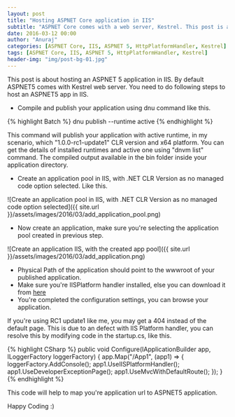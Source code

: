 ```yaml
---
layout: post
title: "Hosting ASPNET Core application in IIS"
subtitle: "ASPNET Core comes with a web server, Kestrel. This post is about hosting the ASPNET Core application in IIS"
date: 2016-03-12 00:00
author: "Anuraj"
categories: [ASPNET Core, IIS, ASPNET 5, HttpPlatformHandler, Kestrel]
tags: [ASPNET Core, IIS, ASPNET 5, HttpPlatformHandler, Kestrel]
header-img: "img/post-bg-01.jpg"
---
```

This post is about hosting an ASPNET 5 application in IIS. By default ASPNET5 comes with Kestrel web server. You need to do following steps to host an ASPNET5 app in IIS.

* Compile and publish your application using dnu command like this.

{% highlight Batch %}
dnu publish --runtime active
{% endhighlight %}

This command will publish your application with active runtime, in my scenario, which "1.0.0-rc1-update1" CLR version and x64 platform. You can get the details of installed runtimes and active one using "dnvm list" command. The compiled output available in the bin folder inside your application directory.

* Create an application pool in IIS, with .NET CLR Version as no managed code option selected. Like this.

![Create an application pool in IIS, with .NET CLR Version as no managed code option selected]({{ site.url }}/assets/images/2016/03/add_application_pool.png)

* Now create an application, make sure you're selecting the application pool created in previous step.

![Create an application IIS, with the created app pool]({{ site.url }}/assets/images/2016/03/add_application.png)

* Physical Path of the application should point to the wwwroot of your published application.
* Make sure you're IISPlatform handler installed, else you can download it from [here](http://www.iis.net/downloads/microsoft/httpplatformhandler)
* You're completed the configuration settings, you can browse your application.

If you're using RC1 update1 like me, you may get a 404 instead of the default page. This is due to an defect with IIS Platform handler, you can resolve this by modifying code in the startup.cs, like this.

{% highlight CSharp %}
public void Configure(IApplicationBuilder app, ILoggerFactory loggerFactory)
{
    app.Map("/App1", (app1) =>
    {
        loggerFactory.AddConsole();
        app1.UseIISPlatformHandler();
        app1.UseDeveloperExceptionPage();
        app1.UseMvcWithDefaultRoute();
    });
}
{% endhighlight %}

This code will help to map you're application url to ASPNET5 application.

Happy Coding :)
